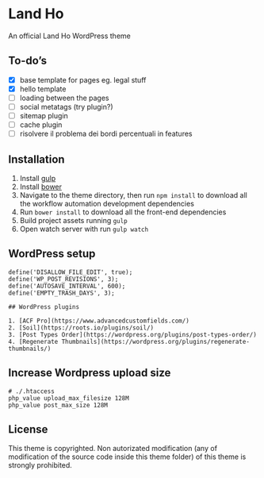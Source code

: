 # Land Ho

An official Land Ho WordPress theme

## To-do’s

- [x] base template for pages eg. legal stuff
- [x] hello template
- [ ] loading between the pages
- [ ] social metatags (try plugin?)
- [ ] sitemap plugin
- [ ] cache plugin
- [ ] risolvere il problema dei bordi percentuali in features

## Installation

1. Install [gulp](http://gulpjs.com)
2. Install [bower](https://bower.io/)
3. Navigate to the theme directory, then run `npm install` to download all the workflow automation development dependencies
4. Run `bower install` to download all the front-end dependencies
5. Build project assets running `gulp`
6. Open watch server with run `gulp watch`

## WordPress setup

    define('DISALLOW_FILE_EDIT', true);
    define('WP_POST_REVISIONS', 3);
    define('AUTOSAVE_INTERVAL', 600);
    define('EMPTY_TRASH_DAYS', 3);

    ## WordPress plugins

    1. [ACF Pro](https://www.advancedcustomfields.com/)
    2. [Soil](https://roots.io/plugins/soil/)
    3. [Post Types Order](https://wordpress.org/plugins/post-types-order/)
    4. [Regenerate Thumbnails](https://wordpress.org/plugins/regenerate-thumbnails/)

## Increase Wordpress upload size

    # ./.htaccess
    php_value upload_max_filesize 128M
    php_value post_max_size 128M

## License

This theme is copyrighted. Non autorizated modification (any of modification of the source code inside this theme folder) of this theme is strongly prohibited.
